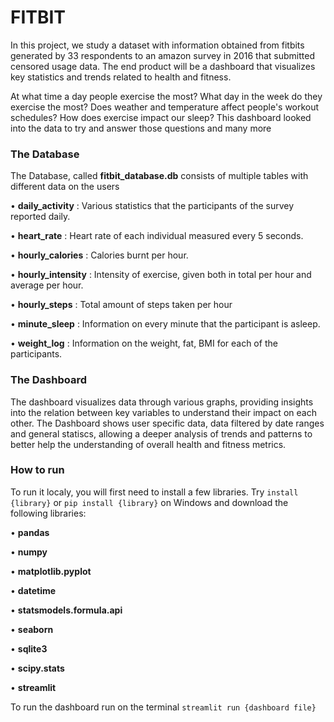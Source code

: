 # **FITBIT**

In this project, we study a dataset with information obtained from fitbits generated by
33 respondents to an amazon survey in 2016 that submitted censored usage data. The
end product will be a dashboard that visualizes key statistics and trends related to health and fitness.

At what time a day people exercise the most? What day in the week do they exercise the most? Does weather and temperature affect people's workout schedules? How does exercise impact our sleep? This dashboard looked into the data to try and answer those questions and many more


### **The Database**

The Database, called **fitbit_database.db** consists of multiple tables with different data on the users
 
  • **daily_activity** : Various statistics that the participants of the survey reported daily.

  • **heart_rate** : Heart rate of each individual measured every 5 seconds.

  • **hourly_calories** : Calories burnt per hour.

  • **hourly_intensity** : Intensity of exercise, given both in total per hour and average per hour.

  • **hourly_steps** : Total amount of steps taken per hour

  • **minute_sleep** : Information on every minute that the participant is asleep.

  • **weight_log** : Information on the weight, fat, BMI for each of the participants.

### **The Dashboard**

The dashboard visualizes data through various graphs, providing insights into the relation between key variables to understand their impact on each other. The Dashboard shows user specific data, data filtered by date ranges and general statiscs, allowing a deeper analysis of trends and patterns to better help the understanding of overall health and fitness metrics.


### **How to run**

To run it localy, you will first need to install a few libraries. Try `install {library}` or `pip install {library}` on Windows and download the following libraries:

• **pandas** 

• **numpy**

• **matplotlib.pyplot** 

• **datetime**

• **statsmodels.formula.api** 

• **seaborn**

• **sqlite3**

• **scipy.stats**

• **streamlit**

To run the dashboard run on the terminal `streamlit run {dashboard file}`
